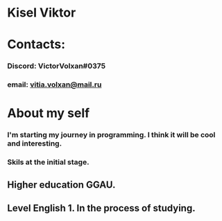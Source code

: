 # Kisel Viktor
# Contacts:
### Discord: VictorVolxan#0375 
### email: vitia.volxan@mail.ru
# About my self
### I'm starting my journey in programming. I think it will be cool and interesting.
### Skils at the initial stage.
## Higher education GGAU.
## Level English 1. In the process of studying.